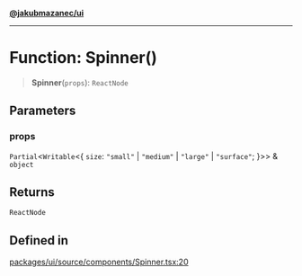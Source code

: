 [**@jakubmazanec/ui**](../README.md)

---

# Function: Spinner()

> **Spinner**(`props`): `ReactNode`

## Parameters

### props

`Partial`\<`Writable`\<\{ `size`: `"small"` \| `"medium"` \| `"large"` \| `"surface"`; \}\>\> &
`object`

## Returns

`ReactNode`

## Defined in

[packages/ui/source/components/Spinner.tsx:20](https://github.com/jakubmazanec/tools/blob/3e339f67fc5b5cd011c28acb315570a2f29efedc/packages/ui/source/components/Spinner.tsx#L20)
